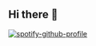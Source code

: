 ## Hi there 👋

<!--
**carlosNahuelSanchez/carlosNahuelSanchez** is a ✨ _special_ ✨ repository because its `README.md` (this file) appears on your GitHub profile.

Here are some ideas to get you started:

- 🔭 I’m currently working on ...
- 🌱 I’m currently learning ...
- 👯 I’m looking to collaborate on ...
- 🤔 I’m looking for help with ...
- 💬 Ask me about ...
- 📫 How to reach me: ...
- 😄 Pronouns: ...
- ⚡ Fun fact: ...
-->

[![spotify-github-profile](https://spotify-github-profile.kittinanx.com/api/view?uid=nahuelkrlos&cover_image=true&theme=compact&show_offline=false&background_color=121212&interchange=false)](https://github.com/kittinan/spotify-github-profile)
